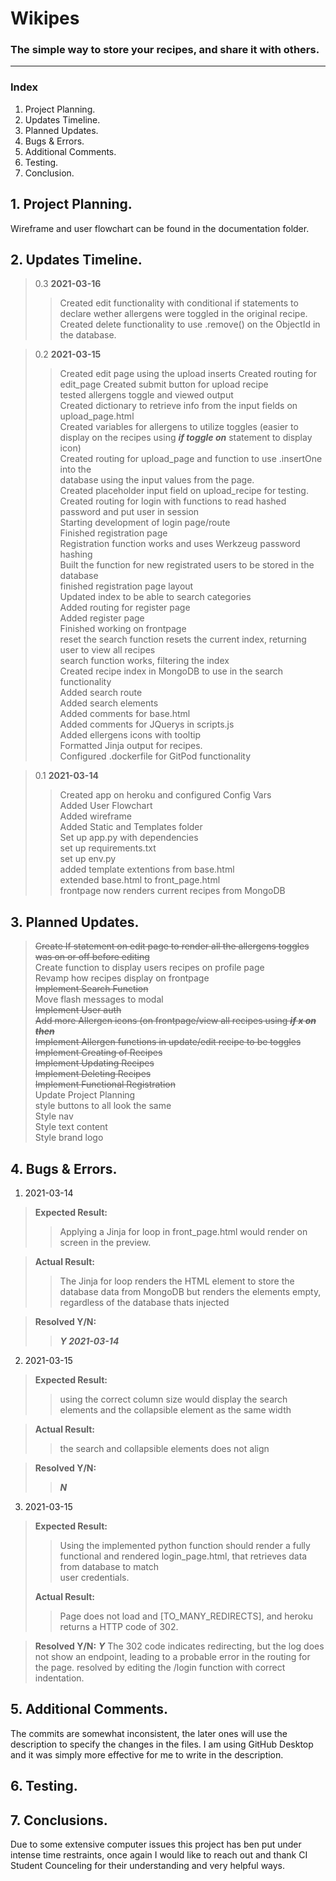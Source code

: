 # Wikipes
### The simple way to store your recipes, and share it with others.


<hr>

### Index
1. Project Planning.
2. Updates Timeline.
3. Planned Updates.
4. Bugs & Errors.
5. Additional Comments.
6. Testing.
7. Conclusion.


## 1. Project Planning.
Wireframe and user flowchart can be found in the documentation folder.


## 2. Updates Timeline.
> 0.3 **2021-03-16**
> > Created edit functionality with conditional if statements to declare wether allergens were toggled in the original recipe.
> > Created delete functionality to use .remove() on the ObjectId in the database.

> 0.2 **2021-03-15**
> > Created edit page using the upload inserts
> > Created routing for edit_page
> > Created submit button for upload recipe<br>
> > tested allergens toggle and viewed output<br>
> > Created dictionary to retrieve info from the input fields on upload_page.html<br>
> > Created variables for allergens to utilize toggles (easier to display on the recipes using ***if toggle on*** statement to display icon)<br>
> > Created routing for upload_page and function to use .insertOne into the<br> database using the input values from the page.<br>
> > Created placeholder input field on upload_recipe for testing.<br>
> > Created routing for login with functions to read hashed password and put user in session<br>
> > Starting development of login page/route<br>
> > Finished registration page<br>
> > Registration function works and uses Werkzeug password hashing<br>
> > Built the function for new registrated users to be stored in the database<br>
> > finished registration page layout<br>
> > Updated index to be able to search categories<br>
> > Added routing for register page<br>
> > Added register page<br>
> > Finished working on frontpage<br>
> > reset the search function resets the current index, returning user to view all recipes<br>
> > search function works, filtering the index<br>
> > Created recipe index in MongoDB to use in the search functionality<br>
> > Added search route<br>
> > Added search elements<br>
> > Added comments for base.html<br>
> > Added comments for JQuerys in scripts.js<br>
> > Added ellergens icons with tooltip<br>
> > Formatted Jinja output for recipes.<br>
> > Configured .dockerfile for GitPod functionality


> 0.1 **2021-03-14**
> > Created app on heroku and configured Config Vars<br>
> > Added User Flowchart <br>
> > Added wireframe <br>
> > Added Static and Templates folder <br>
> > Set up app.py with dependencies<br>
> > set up requirements.txt<br>
> > set up env.py<br>
> > added template extentions from base.html<br>
> > extended base.html to front_page.html<br>
> > frontpage now renders current recipes from MongoDB<br>
> > 

## 3. Planned Updates.
> ~~Create If statement on edit page to render all the allergens toggles was on or off before editing<br>~~
> Create function to display users recipes on profile page<br>
> Revamp how recipes display on frontpage<br>
> ~~Implement Search Function~~<br>
> Move flash messages to modal<br>
> ~~Implement User auth<br>~~
> ~~Add more Allergen icons (on frontpage/view all recipes using ***if x on then***<br>~~
> ~~Implement Allergen functions in update/edit recipe to be toggles<br>~~
> ~~Implement Creating of Recipes<br>~~
> ~~Implement Updating Recipes<br>~~
> ~~Implement Deleting Recipes<br>~~
> ~~Implement Functional Registration~~<br>
> Update Project Planning<br>
> style buttons to all look the same<br>
> Style nav<br>
> Style text content<br>
> Style brand logo<br>

## 4. Bugs & Errors.

1. 2021-03-14
> **Expected Result:**
> > Applying a Jinja for loop in front_page.html would render on screen in the preview.

> **Actual Result:**
> > The Jinja for loop renders the HTML element to store the database data from MongoDB but renders the elements empty, regardless of the database thats injected

> **Resolved Y/N:**
> > ***Y 2021-03-14***

2. 2021-03-15
> **Expected Result:**
> > using the correct column size would display the search elements and the collapsible element as the same width

> **Actual Result:**
> > the search and collapsible elements does not align

> **Resolved Y/N:**
> > ***N***

3. 2021-03-15
> **Expected Result:**
> > Using the implemented python function should render a fully functional and rendered login_page.html, that retrieves data from database to match<br>
> > user credentials. 
> 
> **Actual Result:**
> > Page does not load and [TO_MANY_REDIRECTS], and heroku returns a HTTP code of 302.

> **Resolved Y/N:**
> ***Y*** The 302 code indicates redirecting, but the log does not show an endpoint, leading to a probable error in the routing for the page.
> resolved by editing the /login function with correct indentation.

## 5. Additional Comments.
The commits are somewhat inconsistent, the later ones will use the description to specify the changes in the files. 
I am using GitHub Desktop and it was simply more effective for me to write in the description.

## 6. Testing.

## 7. Conclusions.
Due to some extensive computer issues this project has ben put under intense time restraints, once again I would like to reach out and thank CI Student Counceling for their understanding and very helpful ways.